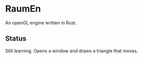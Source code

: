 RaumEn
======

An openGL engine written in Rust.

Status
------

Still learning.  Opens a window and draws a triangle that moves.
